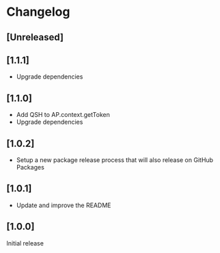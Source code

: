 # Changelog

## [Unreleased]

## [1.1.1]

- Upgrade dependencies

## [1.1.0]

- Add QSH to AP.context.getToken
- Upgrade dependencies

## [1.0.2]

- Setup a new package release process that will also release on GitHub Packages

## [1.0.1]

- Update and improve the README

## [1.0.0]

Initial release
